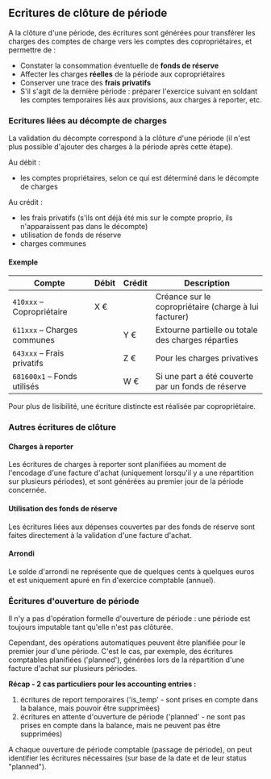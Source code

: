 ## Ecritures de clôture de période

A la clôture d'une période, des écritures sont générées pour transférer les charges des comptes de charge vers les comptes des copropriétaires, et permettre de : 

- Constater la consommation éventuelle de **fonds de réserve**
- Affecter les charges **réelles** de la période aux copropriétaires
- Conserver une trace des **frais privatifs**
- S'il s'agit de la dernière période : préparer l'exercice suivant en soldant les comptes temporaires liés aux provisions, aux charges à reporter, etc.


### Ecritures liées au décompte de charges

La validation du décompte correspond à la clôture d'une période (il n'est plus possible d'ajouter des charges à la période après cette étape).



Au débit : 
* les comptes propriétaires, selon ce qui est déterminé dans le décompte de charges

Au crédit : 
* les frais privatifs (s'ils ont déjà été mis sur le compte proprio, ils n'apparaissent pas dans le décompte)
* utilisation de fonds de réserve
* charges communes


#### Exemple


| Compte                      | Débit | Crédit | Description                                           |
| --------------------------- | ----- | ------ | ----------------------------------------------------- |
| `410xxx` – Copropriétaire   | X €   |        | Créance sur le copropriétaire (charge à lui facturer) |
| `611xxx` – Charges communes |       | Y €    | Extourne partielle ou totale des charges réparties    |
| `643xxx` – Frais privatifs  |       | Z €    | Pour les charges privatives                           |
| `681600x1` – Fonds utilisés |       | W €    | Si une part a été couverte par un fonds de réserve    |

Pour plus de lisibilité, une écriture distincte est réalisée par copropriétaire.


### Autres écritures de clôture


#### Charges à reporter 


Les écritures de charges à reporter sont planifiées au moment de l'encodage d'une facture d'achat (uniquement lorsqu'il y a une répartition sur plusieurs périodes), et sont générées au premier jour de la période concernée.



#### Utilisation des fonds de réserve

Les écritures liées aux dépenses couvertes par des fonds de réserve sont faites directement à la validation d'une facture d'achat.



#### Arrondi

Le solde d'arrondi ne représente que de quelques cents à quelques euros et est uniquement apuré en fin d'exercice comptable (annuel).



### Écritures d'ouverture de période

Il n'y a pas d'opération formelle d'ouverture de période : une période est toujours imputable tant qu'elle n'est pas clôturée.

Cependant, des opérations automatiques peuvent être planifiée pour le premier jour d'une période. C'est le cas, par exemple, des écritures comptables planifiées ('planned'), générées lors de la répartition d'une facture d'achat sur plusieurs périodes.



**Récap - 2 cas particuliers pour les accounting entries :**

1) écritures de report temporaires ('is_temp' - sont prises en compte dans la balance, mais pouvoir être supprimées)
2) écritures en attente d'ouverture de période ('planned' - ne sont pas prises en compte dans la balance, mais ne peuvent pas être supprimées)



A chaque ouverture de période comptable (passage de période), on peut identifier les écritures nécessaires (sur base de la date et de leur status "planned").
